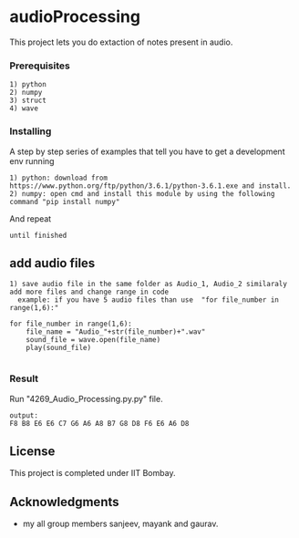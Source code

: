 # audioProcessing

This project lets you do extaction of notes present in audio.



### Prerequisites


```
1) python
2) numpy
3) struct
4) wave
```

### Installing

A step by step series of examples that tell you have to get a development env running

```
1) python: download from https://www.python.org/ftp/python/3.6.1/python-3.6.1.exe and install.
2) numpy: open cmd and install this module by using the following command "pip install numpy"

```

And repeat

```
until finished
```



## add audio files 


```
1) save audio file in the same folder as Audio_1, Audio_2 similaraly add more files and change range in code 
  example: if you have 5 audio files than use  "for file_number in range(1,6):"

for file_number in range(1,6):
    file_name = "Audio_"+str(file_number)+".wav"
    sound_file = wave.open(file_name)
    play(sound_file)
    
```

### Result

Run "4269_Audio_Processing.py.py" file.
```
output:
F8 B8 E6 E6 C7 G6 A6 A8 B7 G8 D8 F6 E6 A6 D8 
``` 

## License

This project is completed under IIT Bombay.

## Acknowledgments

* my all group members sanjeev, mayank and gaurav.



